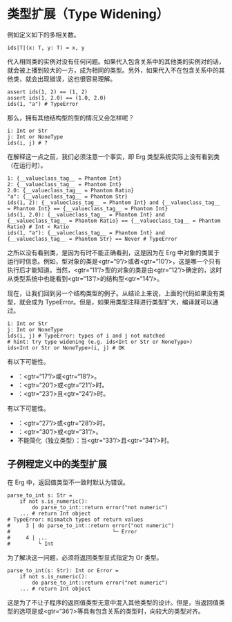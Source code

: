# 类型扩展（Type Widening）

例如定义如下的多相关数。


```erg
ids|T|(x: T, y: T) = x, y
```

代入相同类的实例对没有任何问题。如果代入包含关系中的其他类的实例对的话，就会被上播到较大的一方，成为相同的类型。另外，如果代入不在包含关系中的其他类，就会出现错误，这也很容易理解。


```erg
assert ids(1, 2) == (1, 2)
assert ids(1, 2.0) == (1.0, 2.0)
ids(1, "a") # TypeError
```

那么，拥有其他结构型的型的情况又会怎样呢？


```erg
i: Int or Str
j: Int or NoneType
ids(i, j) # ?
```

在解释这一点之前，我们必须注意一个事实，即 Erg 类型系统实际上没有看到类（在运行时）。


```erg
1: {__valueclass_tag__ = Phantom Int}
2: {__valueclass_tag__ = Phantom Int}
2.0: {__valueclass_tag__ = Phantom Ratio}
"a": {__valueclass_tag__ = Phantom Str}
ids(1, 2): {__valueclass_tag__ = Phantom Int} and {__valueclass_tag__ = Phantom Int} == {__valueclass_tag__ = Phantom Int}
ids(1, 2.0): {__valueclass_tag__ = Phantom Int} and {__valueclass_tag__ = Phantom Ratio} == {__valueclass_tag__ = Phantom Ratio} # Int < Ratio
ids(1, "a"): {__valueclass_tag__ = Phantom Int} and {__valueclass_tag__ = Phantom Str} == Never # TypeError
```

之所以没有看到类，是因为有时不能正确看到，这是因为在 Erg 中对象的类属于运行时信息。例如，型对象的类是<gtr=“9”/>或者<gtr=“10”/>，这是哪一个只有执行后才能知道。当然，<gtr=“11”/>型的对象的类是由<gtr=“12”/>确定的，这时从类型系统中也能看到<gtr=“13”/>的结构型<gtr=“14”/>。

现在，让我们回到另一个结构类型的例子。从结论上来说，上面的代码如果没有类型，就会成为 TypeError。但是，如果用类型注释进行类型扩大，编译就可以通过。


```erg
i: Int or Str
j: Int or NoneType
ids(i, j) # TypeError: types of i and j not matched
# hint: try type widening (e.g. ids<Int or Str or NoneType>)
ids<Int or Str or NoneType>(i, j) # OK
```

有以下可能性。

* ：<gtr=“17”/>或<gtr=“18”/>。
* ：<gtr=“20”/>或<gtr=“21”/>时。
* ：<gtr=“23”/>且<gtr=“24”/>时。

有以下可能性。

* ：<gtr=“27”/>或<gtr=“28”/>时。
* ：<gtr=“30”/>或<gtr=“31”/>。
* 不能简化（独立类型）：当<gtr=“33”/>且<gtr=“34”/>时。

## 子例程定义中的类型扩展

在 Erg 中，返回值类型不一致时默认为错误。


```erg
parse_to_int s: Str =
    if not s.is_numeric():
        do parse_to_int::return error("not numeric")
    ... # return Int object
# TypeError: mismatch types of return values
#     3 | do parse_to_int::return error("not numeric")
#                                 └─ Error
#     4 | ...
#         └ Int
```

为了解决这一问题，必须将返回类型显式指定为 Or 类型。


```erg
parse_to_int(s: Str): Int or Error =
    if not s.is_numeric():
        do parse_to_int::return error("not numeric")
    ... # return Int object
```

这是为了不让子程序的返回值类型无意中混入其他类型的设计。但是，当返回值类型的选项是或<gtr=“36”/>等具有包含关系的类型时，向较大的类型对齐。
